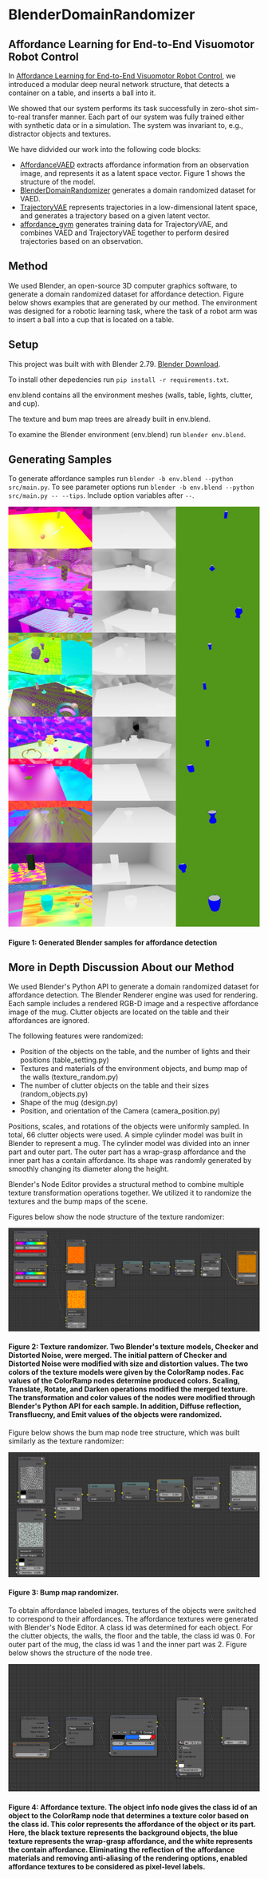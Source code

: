 # BlenderDomainRandomizer

## Affordance Learning for End-to-End Visuomotor Robot Control

In [Affordance Learning for End-to-End Visuomotor Robot Control](https://arxiv.org/abs/1903.04053), we introduced a modular deep neural network structure, 
that detects a container on a table, and inserts a ball into it.

We showed that our system performs its task successfully in zero-shot sim-to-real transfer manner.
Each part of our system was fully trained either with synthetic data or in a simulation.
The system was invariant to, e.g., distractor objects and textures.

We have didvided our work into the following code blocks:

* [AffordanceVAED](https://github.com/gamleksi/AffordanceVAED) extracts affordance information from an observation image, and represents it as a latent space vector. 
Figure 1 shows the structure of the model.
* [BlenderDomainRandomizer](https://github.com/gamleksi/BlenderDomainRandomizer) generates  a domain randomized dataset for VAED.
* [TrajectoryVAE](https://github.com/gamleksi/TrajectoryVAE) represents trajectories in a low-dimensional latent space, and generates a trajectory based on a given latent vector.
* [affordance_gym](https://github.com/gamleksi/affordance_gym) generates training data for TrajectoryVAE, and combines VAED and TrajectoryVAE together to perform desired trajectories based on an observation.

## Method

We used Blender, an open-source 3D computer graphics software, to generate a domain randomized dataset for affordance detection. 
Figure below shows examples that are generated by our method.
The environment was designed for a robotic learning task, where the task of a robot arm was
to insert a ball into a cup that is located on a table.

## Setup

This project was built with with Blender 2.79. [Blender Download](https://www.blender.org/download/).

To install other depedencies run ```pip install -r requirements.txt```.

env.blend contains all the environment meshes (walls, table, lights, clutter, and cup).

The texture and bum map trees are already built in env.blend.

To examine the Blender environment (env.blend) run ```blender env.blend```.

## Generating Samples

To generate affordance samples run ```blender -b env.blend --python src/main.py```. 
To see parameter options run ```blender -b env.blend --python src/main.py -- --tips```. 
Include option variables after ```--```. 

![A light source environment](images/blender_example.jpg?raw=true "Samples of the dataset")
#### Figure 1: Generated Blender samples for affordance detection

## More in Depth Discussion About our Method

We used Blender's Python API to generate a domain randomized dataset for affordance detection. The Blender Renderer engine was used for rendering. Each sample includes a rendered RGB-D image and a respective affordance image of the mug. Clutter objects are located on the table and their affordances are ignored.

The following features were randomized:

* Position of the objects on the table, and the number of lights and their positions (table_setting.py)
* Textures and materials of the environment objects, and bump map of the walls  (texture_random.py)
* The number of clutter objects on the table and their sizes (random_objects.py)
* Shape of the mug (design.py)
* Position, and orientation of the Camera (camera_position.py)

Positions, scales, and rotations of the objects were uniformly sampled. In total, 66 clutter objects were used.
A simple cylinder model was built in Blender to represent a mug. The cylinder model was divided into an inner
part and outer part. 
The outer part has a wrap-grasp affordance and the inner part has a contain affordance. Its shape was randomly generated by smoothly changing its diameter along the height.

Blender's Node Editor provides a structural method to combine multiple texture transformation operations together.
We utilized it to randomize the textures and the bump maps of the scene.

Figures below show the node structure of the texture randomizer:

![A light source environment](images/node_textures.png?raw=true "Texture randomizer")

#### Figure 2: Texture randomizer. Two Blender's texture models, Checker and Distorted Noise, were merged. The initial pattern of Checker and Distorted Noise were modified with size and distortion values. The two colors of the texture models were given by the ColorRamp nodes. Fac values of the ColorRamp nodes determine produced colors. Scaling, Translate, Rotate, and Darken operations modified the merged texture. The transformation and color values of the nodes were modified through Blender's Python API for each sample. In addition, Diffuse reflection, Transfluecny, and Emit values of the objects were randomized.

Figure below shows the bum map node tree structure, which was built similarly as the texture randomizer:

![A light source environment](images/bump_textures.png?raw=true "Bump Map randomizer")
#### Figure 3: Bump map randomizer.

To obtain affordance labeled images, textures of the objects were switched to correspond to their affordances. The affordance textures were generated with Blender's Node Editor. A class id was determined for each object. For the clutter objects, the walls, the floor and the table, the class id was 0. For outer part of the mug, the class id was 1 and the inner part was 2. Figure below shows the structure of the node tree. 

![A light source environment](images/nodes.png?raw=true "Affordance texture")

#### Figure 4: Affordance texture. The object info node gives the class id of an object to the ColorRamp node that determines a texture color based on the class id. This color represents the affordance of the object or its part. Here, the black texture represents the background objects, the blue texture represents the wrap-grasp affordance, and the white represents the contain affordance. Eliminating the reflection of the affordance materials and removing anti-aliasing of the rendering options, enabled affordance textures to be considered as pixel-level labels.

